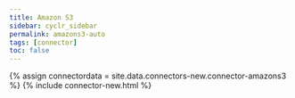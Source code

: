 ```yaml
---
title: Amazon S3
sidebar: cyclr_sidebar
permalink: amazons3-auto
tags: [connector]
toc: false
---
```

{% assign connectordata = site.data.connectors-new.connector-amazons3 %}
{% include connector-new.html %}	